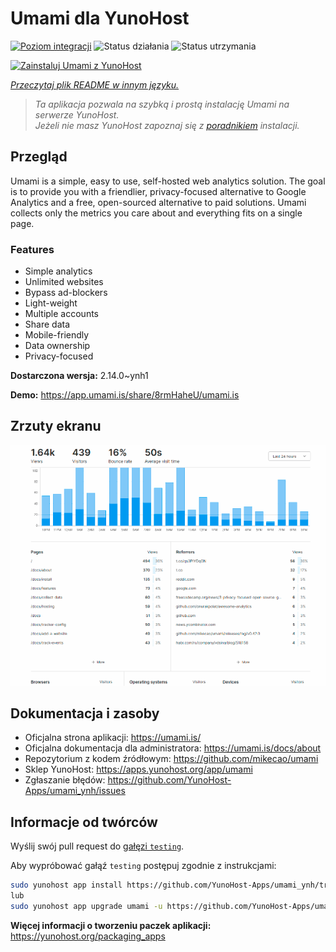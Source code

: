 <!--
To README zostało automatycznie wygenerowane przez <https://github.com/YunoHost/apps/tree/master/tools/readme_generator>
Nie powinno być ono edytowane ręcznie.
-->

# Umami dla YunoHost

[![Poziom integracji](https://apps.yunohost.org/badge/integration/umami)](https://ci-apps.yunohost.org/ci/apps/umami/)
![Status działania](https://apps.yunohost.org/badge/state/umami)
![Status utrzymania](https://apps.yunohost.org/badge/maintained/umami)

[![Zainstaluj Umami z YunoHost](https://install-app.yunohost.org/install-with-yunohost.svg)](https://install-app.yunohost.org/?app=umami)

*[Przeczytaj plik README w innym języku.](./ALL_README.md)*

> *Ta aplikacja pozwala na szybką i prostą instalację Umami na serwerze YunoHost.*  
> *Jeżeli nie masz YunoHost zapoznaj się z [poradnikiem](https://yunohost.org/install) instalacji.*

## Przegląd

Umami is a simple, easy to use, self-hosted web analytics solution. The goal is to provide you with a friendlier, privacy-focused alternative to Google Analytics and a free, open-sourced alternative to paid solutions. Umami collects only the metrics you care about and everything fits on a single page. 

### Features

- Simple analytics
- Unlimited websites
- Bypass ad-blockers
- Light-weight
- Multiple accounts
- Share data
- Mobile-friendly
- Data ownership
- Privacy-focused


**Dostarczona wersja:** 2.14.0~ynh1

**Demo:** <https://app.umami.is/share/8rmHaheU/umami.is>

## Zrzuty ekranu

![Zrzut ekranu z Umami](./doc/screenshots/dark.png)

## Dokumentacja i zasoby

- Oficjalna strona aplikacji: <https://umami.is/>
- Oficjalna dokumentacja dla administratora: <https://umami.is/docs/about>
- Repozytorium z kodem źródłowym: <https://github.com/mikecao/umami>
- Sklep YunoHost: <https://apps.yunohost.org/app/umami>
- Zgłaszanie błędów: <https://github.com/YunoHost-Apps/umami_ynh/issues>

## Informacje od twórców

Wyślij swój pull request do [gałęzi `testing`](https://github.com/YunoHost-Apps/umami_ynh/tree/testing).

Aby wypróbować gałąź `testing` postępuj zgodnie z instrukcjami:

```bash
sudo yunohost app install https://github.com/YunoHost-Apps/umami_ynh/tree/testing --debug
lub
sudo yunohost app upgrade umami -u https://github.com/YunoHost-Apps/umami_ynh/tree/testing --debug
```

**Więcej informacji o tworzeniu paczek aplikacji:** <https://yunohost.org/packaging_apps>
